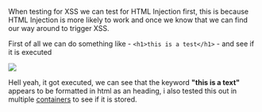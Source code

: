 When testing for XSS we can test for HTML Injection first, this is because HTML Injection is more likely to work and once we know that we can find our way around to trigger XSS.

First of all we can do something like - `<h1>this is a test</h1>` - and see if it is executed

![](https://i.imgur.com/4mqHggW.png)

Hell yeah, it got executed, we can see that the keyword **"this is a text"** appears to be formatted in html as an heading, i also tested this out in multiple [containers](https://itsfoss.com/firefox-containers/) to see if it is stored.

